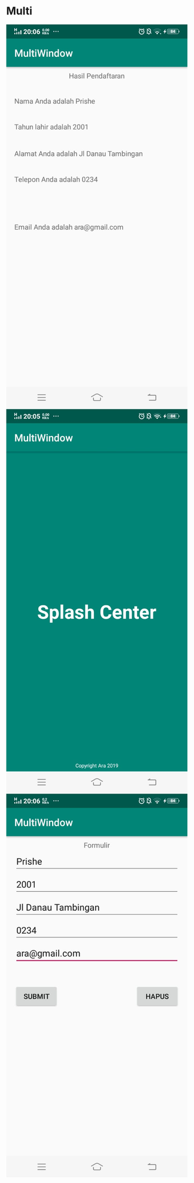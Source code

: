# Multi
![alt text](https://github.com/PrisheAA/Multi/blob/master/MULTI/WhatsApp%20Image%202019-02-25%20at%2021.18.47%20(1).jpeg)
![alt text](https://github.com/PrisheAA/Multi/blob/master/MULTI/WhatsApp%20Image%202019-02-25%20at%2021.18.48%20(1).jpeg)
![alt text](https://github.com/PrisheAA/Multi/blob/master/MULTI/WhatsApp%20Image%202019-02-25%20at%2021.18.48.jpeg)
